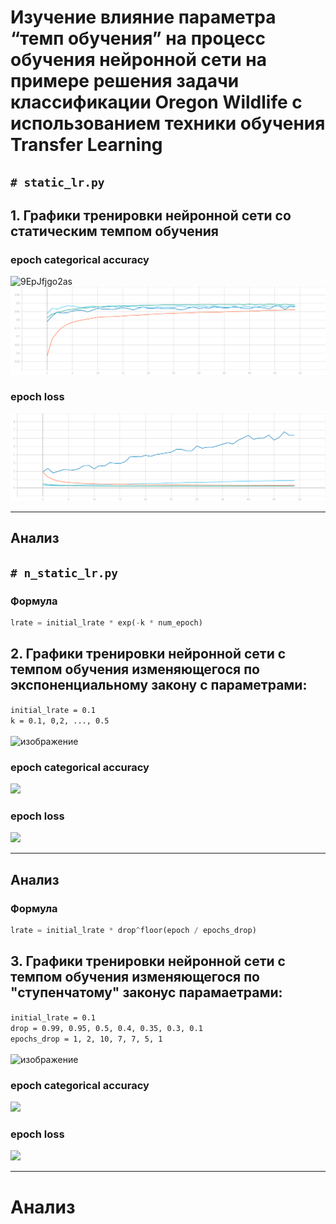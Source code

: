 # Изучение влияние параметра “темп обучения” на процесс обучения нейронной сети на примере решения задачи классификации Oregon Wildlife с использованием техники обучения Transfer Learning
## ```# static_lr.py```
## 1. Графики тренировки нейронной сети со статическим темпом обучения 

### epoch categorical accuracy
![9EpJfjgo2as](https://user-images.githubusercontent.com/61012068/111904289-302d6000-8a57-11eb-8238-659a7749af1a.jpg)
![](./graphic/static_categorical_accuracy.svg)
### epoch loss
![](./graphic/static_loss.svg)
***
## Анализ

## ```# n_static_lr.py```

### Формула
```python
lrate = initial_lrate * exp(-k * num_epoch)
```
## 2. Графики тренировки нейронной сети с темпом обучения изменяющегося по экспоненциальному закону с параметрами: </br>
```initial_lrate = 0.1``` </br> 
```k = 0.1, 0,2, ..., 0.5``` </br> </br>
![изображение](https://user-images.githubusercontent.com/61012068/111904308-505d1f00-8a57-11eb-92b4-b09483f01d86.png)

### epoch categorical accuracy
![](./graphic/exp_categorical_accuracy.svg)
### epoch loss
![](./graphic/exp_loss.svg)
***
## Анализ

### Формула
```python
lrate = initial_lrate * drop^floor(epoch / epochs_drop) 
```
## 3. Графики тренировки нейронной сети с темпом обучения изменяющегося по "ступенчатому" законус парамаетрами: </br>
```initial_lrate = 0.1``` </br> 
```drop = 0.99, 0.95, 0.5, 0.4, 0.35, 0.3, 0.1``` </br> 
```epochs_drop = 1, 2, 10, 7, 7, 5, 1``` </br> </br> 
![изображение](https://user-images.githubusercontent.com/61012068/111904315-59e68700-8a57-11eb-9088-8b8d958053a3.png)

### epoch categorical accuracy
![](./graphic/step_categorical_accuracy.svg)
### epoch loss
![](./graphic/step_loss.svg)
***
# Анализ
